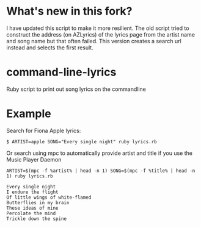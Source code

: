 What's new in this fork?
========================

I have updated this script to make it more resilient.
The old script tried to construct the address (on AZLyrics) of the lyrics page from the artist name and song name but that often failed.
This version creates a search url instead and selects the first result.



command-line-lyrics
===================

Ruby script to print out song lyrics on the commandline

Example
=======
Search for Fiona Apple lyrics: 

    $ ARTIST=apple SONG="Every single night" ruby lyrics.rb 

Or search using mpc to automatically provide artist and title if you use the Music Player Daemon

    ARTIST=$(mpc -f %artist% | head -n 1) SONG=$(mpc -f %title% | head -n 1) ruby lyrics.rb

    Every single night
    I endure the flight
    Of little wings of white-flamed
    Butterflies in my brain
    These ideas of mine
    Percolate the mind
    Trickle down the spine
